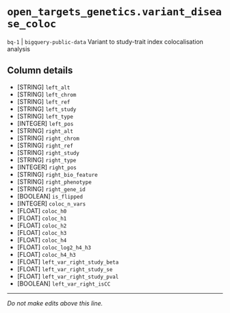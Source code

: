 # `open_targets_genetics.variant_disease_coloc`
`bq-1` | `bigquery-public-data`
Variant to study-trait index colocalisation analysis

## Column details
* [STRING]    `left_alt`
* [STRING]    `left_chrom`
* [STRING]    `left_ref`
* [STRING]    `left_study`
* [STRING]    `left_type`
* [INTEGER]   `left_pos`
* [STRING]    `right_alt`
* [STRING]    `right_chrom`
* [STRING]    `right_ref`
* [STRING]    `right_study`
* [STRING]    `right_type`
* [INTEGER]   `right_pos`
* [STRING]    `right_bio_feature`
* [STRING]    `right_phenotype`
* [STRING]    `right_gene_id`
* [BOOLEAN]   `is_flipped`
* [INTEGER]   `coloc_n_vars`
* [FLOAT]     `coloc_h0`
* [FLOAT]     `coloc_h1`
* [FLOAT]     `coloc_h2`
* [FLOAT]     `coloc_h3`
* [FLOAT]     `coloc_h4`
* [FLOAT]     `coloc_log2_h4_h3`
* [FLOAT]     `coloc_h4_h3`
* [FLOAT]     `left_var_right_study_beta`
* [FLOAT]     `left_var_right_study_se`
* [FLOAT]     `left_var_right_study_pval`
* [BOOLEAN]   `left_var_right_isCC`

-------------------------------------------------------------------------------
*Do not make edits above this line.*
